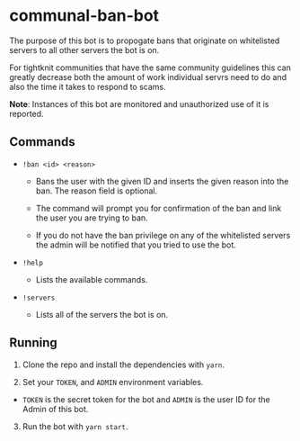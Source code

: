 # communal-ban-bot

The purpose of this bot is to propogate bans that originate on whitelisted servers to all other servers the bot is on. 

For tightknit communities that have the same community guidelines this can greatly decrease both the amount of work individual servrs need to do and also the time it takes to respond to scams.

**Note**: Instances of this bot are monitored and unauthorized use of it is reported.

## Commands

- `!ban <id> <reason>`
  
  - Bans the user with the given ID and inserts the given reason into the ban. The reason field is optional.
  
  - The command will prompt you for confirmation of the ban and link the user you are trying to ban.
  
  - If you do not have the ban privilege on any of the whitelisted servers the admin will be notified that you tried to use the bot.

- `!help`
  
  - Lists the available commands.

- `!servers`

  - Lists all of the servers the bot is on.
  
## Running

1. Clone the repo and install the dependencies with `yarn`.

2. Set your `TOKEN`, and `ADMIN` environment variables.
  
  - `TOKEN` is the secret token for the bot and `ADMIN` is the user ID for the Admin of this bot.
  
3. Run the bot with `yarn start`.
  
